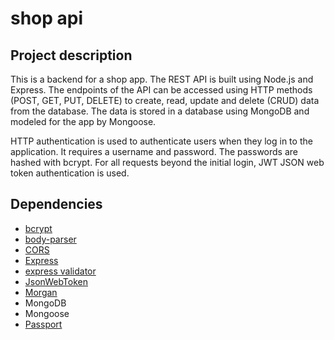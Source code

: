 # shop api

## Project description

This is a backend for a shop app. The REST API is built using Node.js and Express. The endpoints of the API can be accessed using HTTP methods (POST, GET, PUT, DELETE) to create, read, update and delete (CRUD) data from the database. The data is stored in a database using MongoDB and modeled for the app by Mongoose.

HTTP authentication is used to authenticate users when they log in to the application. It requires a username and password. The passwords are hashed with bcrypt. For all requests beyond the initial login, JWT JSON web token authentication is used.

## Dependencies

- [bcrypt](https://github.com/kelektiv/node.bcrypt.js)
- [body-parser](https://github.com/expressjs/body-parser)
- [CORS](https://github.com/expressjs/cors)
- [Express](https://github.com/expressjs/express)
- [express validator](https://github.com/express-validator/express-validator)
- [JsonWebToken](https://github.com/auth0/node-jsonwebtoken)
- [Morgan](https://github.com/expressjs/morgan)
- MongoDB
- Mongoose
- [Passport](https://github.com/jaredhanson/passport)
